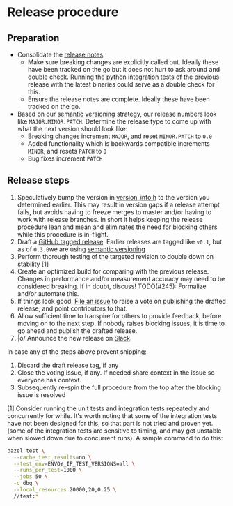 # Release procedure

## Preparation

- Consolidate the [release notes](docs/root/version_history.md).
  - Make sure breaking changes are explicitly called out.
    Ideally these have been tracked on the go but it does not hurt to ask around and double
    check. Running the python integration tests of the previous release with the latest binaries could serve as a double check for this.
  - Ensure the release notes are complete. Ideally these have been tracked on the go.
- Based on our [semantic versioning](https://semver.org/spec/v2.0.0.html) strategy, our release numbers look like `MAJOR.MINOR.PATCH`. Determine the release type to come up with what the next version should look like:
  - Breaking changes increment `MAJOR`, and reset `MINOR.PATCH` to `0.0`
  - Added functionality which is backwards compatible increments `MINOR`, and resets `PATCH` to `0`
  - Bug fixes increment `PATCH`

## Release steps

1. Speculatively bump the version in [version_info.h](nighthawk/source/common/version_info.h) to the version you determined earlier. This may result in version gaps if a release attempt fails, but avoids having to freeze merges to master and/or having to work with release branches. In short it helps keeping the release procedure lean and mean and eliminates the need for blocking others while this procedure is in-flight.
2. Draft a [GitHub tagged release](https://github.com/envoyproxy/nighthawk/releases/new). Earlier releases are tagged like `v0.1`, but as of `0.3.0`we are using [semantic versioning](https://semver.org/spec/v2.0.0.html)
3. Perform thorough testing of the targeted revision to double down on stability [1]
4. Create an optimized build for comparing with the previous release. Changes in performance
  and/or measurement accuracy may need to be considered breaking. If in doubt, discuss!
  TODO(#245): Formalize and/or automate this.
5. If things look good, [File an issue](https://github.com/envoyproxy/nighthawk/issues/new?title=%5BVOTE%5D+Release+v0.x.x&body=Release+v0.x.x%20is%20ready%20for%20review.%20Please%20take%20a%20look%20and%20vote!!) to raise a vote on publishing the drafted release, and point contributors to that.
6. Allow sufficient time to transpire for others to provide feedback, before moving on to the next step. If nobody raises blocking issues, it is time to go ahead and publish the drafted release.
7. |o/ Announce the new release on [Slack](https://envoyproxy.slack.com/archives/CDX3CGTT9).

In case any of the steps above prevent shipping:

1. Discard the draft release tag, if any
2. Close the voting issue, if any. If needed share context in the issue so everyone has context.
3. Subsequently re-spin the full procedure from the top after the blocking issue is resolved

[1] Consider running the unit tests and integration tests repeatedly and concurrently for while.
It's worth noting that some of the integration tests have not been designed for this, so that part
is not tried and proven yet. (some of the integration tests are sensitive to timing, and may get
unstable when slowed down due to concurrent runs). A sample command to do this:

```bash
bazel test \
  --cache_test_results=no \
  --test_env=ENVOY_IP_TEST_VERSIONS=all \
  --runs_per_test=1000 \
  --jobs 50 \
  -c dbg \
  --local_resources 20000,20,0.25 \
  //test:*
```

